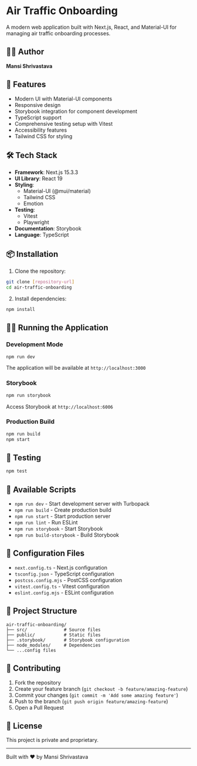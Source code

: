 # Air Traffic Onboarding

A modern web application built with Next.js, React, and Material-UI for managing air traffic onboarding processes.

## 👩‍💻 Author
**Mansi Shrivastava**

## 🚀 Features
- Modern UI with Material-UI components
- Responsive design
- Storybook integration for component development
- TypeScript support
- Comprehensive testing setup with Vitest
- Accessibility features
- Tailwind CSS for styling

## 🛠️ Tech Stack
- **Framework**: Next.js 15.3.3
- **UI Library**: React 19
- **Styling**: 
  - Material-UI (@mui/material)
  - Tailwind CSS
  - Emotion
- **Testing**: 
  - Vitest
  - Playwright
- **Documentation**: Storybook
- **Language**: TypeScript

## 📦 Installation

1. Clone the repository:
```bash
git clone [repository-url]
cd air-traffic-onboarding
```

2. Install dependencies:
```bash
npm install
```

## 🏃‍♂️ Running the Application

### Development Mode
```bash
npm run dev
```
The application will be available at `http://localhost:3000`

### Storybook
```bash
npm run storybook
```
Access Storybook at `http://localhost:6006`

### Production Build
```bash
npm run build
npm start
```

## 🧪 Testing
```bash
npm test
```

## 📝 Available Scripts
- `npm run dev` - Start development server with Turbopack
- `npm run build` - Create production build
- `npm run start` - Start production server
- `npm run lint` - Run ESLint
- `npm run storybook` - Start Storybook
- `npm run build-storybook` - Build Storybook

## 🔧 Configuration Files
- `next.config.ts` - Next.js configuration
- `tsconfig.json` - TypeScript configuration
- `postcss.config.mjs` - PostCSS configuration
- `vitest.config.ts` - Vitest configuration
- `eslint.config.mjs` - ESLint configuration

## 📁 Project Structure
```
air-traffic-onboarding/
├── src/              # Source files
├── public/           # Static files
├── .storybook/       # Storybook configuration
├── node_modules/     # Dependencies
└── ...config files
```

## 🤝 Contributing
1. Fork the repository
2. Create your feature branch (`git checkout -b feature/amazing-feature`)
3. Commit your changes (`git commit -m 'Add some amazing feature'`)
4. Push to the branch (`git push origin feature/amazing-feature`)
5. Open a Pull Request

## 📄 License
This project is private and proprietary.

---
Built with ❤️ by Mansi Shrivastava
